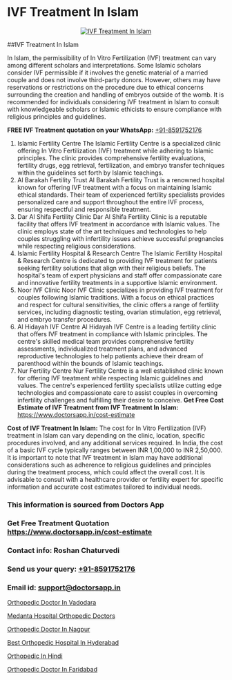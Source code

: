 # IVF Treatment In Islam

<p align="center">
  <a href="https://doctorsapp.in/treatment/ivf-treatment">
    <img src="https://doctorsapp.co.in/uploads/treatment_image/ICSI.jpg" alt="IVF Treatment In Islam">
  </a>
</p>
##IVF Treatment In Islam

In Islam, the permissibility of In Vitro Fertilization (IVF) treatment can vary among different scholars and interpretations. Some Islamic scholars consider IVF permissible if it involves the genetic material of a married couple and does not involve third-party donors. However, others may have reservations or restrictions on the procedure due to ethical concerns surrounding the creation and handling of embryos outside of the womb. It is recommended for individuals considering IVF treatment in Islam to consult with knowledgeable scholars or Islamic ethicists to ensure compliance with religious principles and guidelines.

**FREE IVF Treatment quotation on your WhatsApp:**  [+91-8591752176](https://api.whatsapp.com/send?phone=8591752176)

1) Islamic Fertility Centre   The Islamic Fertility Centre is a specialized clinic offering In Vitro Fertilization (IVF) treatment while adhering to Islamic principles. The clinic provides comprehensive fertility evaluations, fertility drugs, egg retrieval, fertilization, and embryo transfer techniques within the guidelines set forth by Islamic teachings.
2) Al Barakah Fertility Trust   Al Barakah Fertility Trust is a renowned hospital known for offering IVF treatment with a focus on maintaining Islamic ethical standards. Their team of experienced fertility specialists provides personalized care and support throughout the entire IVF process, ensuring respectful and responsible treatment.
3) Dar Al Shifa Fertility Clinic   Dar Al Shifa Fertility Clinic is a reputable facility that offers IVF treatment in accordance with Islamic values. The clinic employs state of the art techniques and technologies to help couples struggling with infertility issues achieve successful pregnancies while respecting religious considerations.
4) Islamic Fertility Hospital & Research Centre   The Islamic Fertility Hospital & Research Centre is dedicated to providing IVF treatment for patients seeking fertility solutions that align with their religious beliefs. The hospital's team of expert physicians and staff offer compassionate care and innovative fertility treatments in a supportive Islamic environment.
5) Noor IVF Clinic   Noor IVF Clinic specializes in providing IVF treatment for couples following Islamic traditions. With a focus on ethical practices and respect for cultural sensitivities, the clinic offers a range of fertility services, including diagnostic testing, ovarian stimulation, egg retrieval, and embryo transfer procedures.
6) Al Hidayah IVF Centre   Al Hidayah IVF Centre is a leading fertility clinic that offers IVF treatment in compliance with Islamic principles. The centre's skilled medical team provides comprehensive fertility assessments, individualized treatment plans, and advanced reproductive technologies to help patients achieve their dream of parenthood within the bounds of Islamic teachings.
7) Nur Fertility Centre   Nur Fertility Centre is a well established clinic known for offering IVF treatment while respecting Islamic guidelines and values. The centre's experienced fertility specialists utilize cutting edge technologies and compassionate care to assist couples in overcoming infertility challenges and fulfilling their desire to conceive.
**Get Free Cost Estimate of IVF Treatment from IVF Treatment In Islam:** https://www.doctorsapp.in/cost-estimate

**Cost of IVF Treatment In Islam:**
The cost for In Vitro Fertilization (IVF) treatment in Islam can vary depending on the clinic, location, specific procedures involved, and any additional services required. In India, the cost of a basic IVF cycle typically ranges between INR 1,00,000 to INR 2,50,000. It is important to note that IVF treatment in Islam may have additional considerations such as adherence to religious guidelines and principles during the treatment process, which could affect the overall cost. It is advisable to consult with a healthcare provider or fertility expert for specific information and accurate cost estimates tailored to individual needs.

### This information is sourced from Doctors App 
### Get Free Treatment Quotation https://www.doctorsapp.in/cost-estimate
### Contact info: Roshan Chaturvedi 
### Send us your query: [+91-8591752176](https://api.whatsapp.com/send?phone=8591752176) 
### Email id: support@doctorsapp.in

[Orthopedic Doctor In Vadodara](https://www.linkedin.com/pulse/orthopedic-doctor-vadodara-doctorsapp-rajshahi-12vae?trackingId=J9U6KOddpSR5WFtY3OfuYg%3D%3D&lipi=urn%3Ali%3Apage%3Ad_flagship3_company_admin%3BtGKQvLKET%2FOkWlJl4W0MBA%3D%3D)

[Medanta Hospital Orthopedic Doctors](https://www.linkedin.com/pulse/medanta-hospital-orthopedic-doctors-doctorsapp-chittagong-w060e?trackingId=5%2BjqBnvtDjFTSd0iMtntZA%3D%3D&lipi=urn%3Ali%3Apage%3Ad_flagship3_company_admin%3BUjs5mcUZR9ewYOKOFkpg2w%3D%3D)

[Orthopedic Doctor In Nagpur](https://medium.com/@vimalrana22/orthopedic-doctor-in-nagpur-fb86f7f294aa)

[Best Orthopedic Hospital In Hyderabad](https://medium.com/@vimalrana22/best-orthopedic-hospital-in-hyderabad-e7492a968a31)

[Orthopedic In Hindi](https://doctors-apps.github.io/doctorsapp/orthopedic-in-hindi)

[Orthopedic Doctor In Faridabad](https://doctors-apps.github.io/doctorsapp/orthopedic-doctor-in-faridabad)

